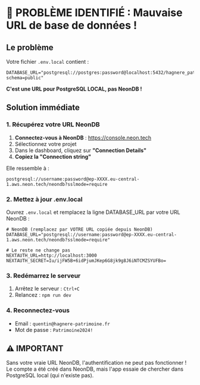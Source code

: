 # 🔴 PROBLÈME IDENTIFIÉ : Mauvaise URL de base de données !

## Le problème

Votre fichier `.env.local` contient :
```
DATABASE_URL="postgresql://postgres:password@localhost:5432/hagnere_patrimoine?schema=public"
```

**C'est une URL pour PostgreSQL LOCAL, pas NeonDB !**

## Solution immédiate

### 1. Récupérez votre URL NeonDB

1. **Connectez-vous à NeonDB** : https://console.neon.tech
2. Sélectionnez votre projet
3. Dans le dashboard, cliquez sur **"Connection Details"**
4. **Copiez la "Connection string"**

Elle ressemble à :
```
postgresql://username:password@ep-XXXX.eu-central-1.aws.neon.tech/neondb?sslmode=require
```

### 2. Mettez à jour .env.local

Ouvrez `.env.local` et remplacez la ligne DATABASE_URL par votre URL NeonDB :

```env
# NeonDB (remplacez par VOTRE URL copiée depuis NeonDB)
DATABASE_URL="postgresql://username:password@ep-XXXX.eu-central-1.aws.neon.tech/neondb?sslmode=require"

# Le reste ne change pas
NEXTAUTH_URL=http://localhost:3000
NEXTAUTH_SECRET=Iu/ijFW5B+6idPjumJKep6G8jk9g8J6iNTCMZSYUFBo=
```

### 3. Redémarrez le serveur

1. Arrêtez le serveur : `Ctrl+C`
2. Relancez : `npm run dev`

### 4. Reconnectez-vous

- Email : `quentin@hagnere-patrimoine.fr`
- Mot de passe : `Patrimoine2024!`

## ⚠️ IMPORTANT

Sans votre vraie URL NeonDB, l'authentification ne peut pas fonctionner !
Le compte a été créé dans NeonDB, mais l'app essaie de chercher dans PostgreSQL local (qui n'existe pas).
